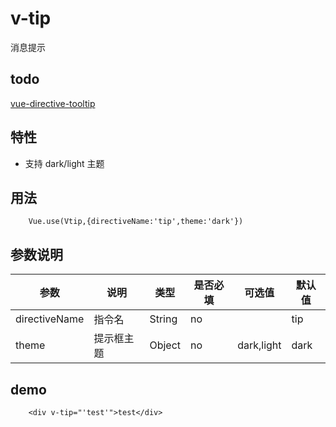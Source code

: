 # v-tip
消息提示
## todo
[vue-directive-tooltip](https://github.com/hekigan/vue-directive-tooltip)
## 特性

- 支持 dark/light 主题

## 用法

```
    Vue.use(Vtip,{directiveName:'tip',theme:'dark'})
```

## 参数说明

| 参数          | 说明       | 类型   | 是否必填 | 可选值     | 默认值 |
| ------------- | ---------- | ------ | -------- | ---------- | ------ |
| directiveName | 指令名     | String | no       |            | tip    |
| theme         | 提示框主题 | Object | no       | dark,light | dark   |

## demo

```
    <div v-tip="'test'">test</div>
```

